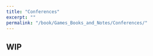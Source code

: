 ```yaml
---
title: "Conferences"
excerpt: ""
permalink: "/book/Games_Books_and_Notes/Conferences/"
---
```



## WIP

